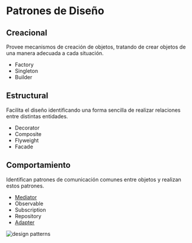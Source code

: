 # Patrones de Diseño

## Creacional

Provee mecanismos de creación de objetos, tratando de crear objetos de una manera adecuada a cada situación.

- Factory
- Singleton
- Builder

## Estructural

Facilita el diseño identificando una forma sencilla de realizar relaciones entre distintas entidades.

- Decorator
- Composite
- Flyweight
- Facade

## Comportamiento

Identifican patrones de comunicación comunes entre objetos y realizan estos patrones.

- [Mediator](src/mediator/README.md)
- Observable
- Subscription
- Repository
- [Adapter](src/adapter/README.md)

![design patterns](https://media.giphy.com/media/KVZWZQoS0yqfIiTAKq/source.gif)

